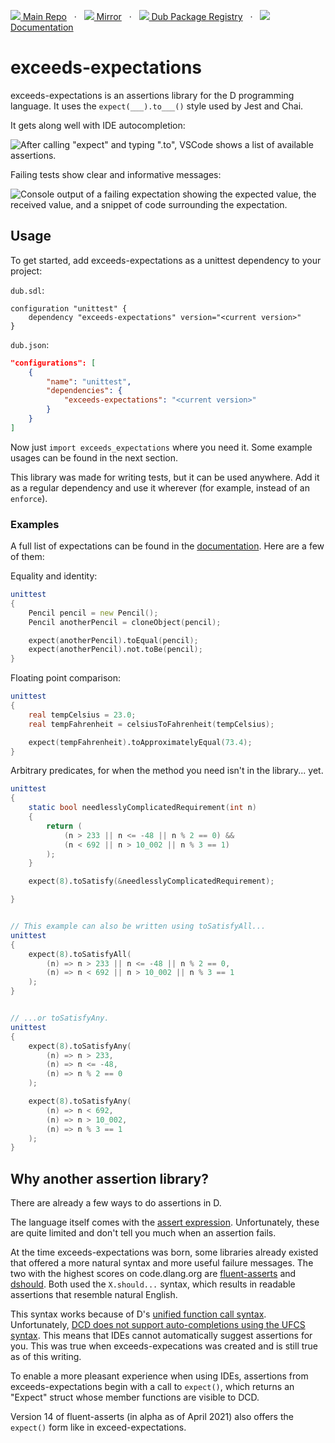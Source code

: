 [![](https://gitlab.com/andrej88/exceeds-expectations/-/raw/v0.9.2/readme-resources/gitlab-icon-rgb.svg) Main Repo](https://gitlab.com/andrej88/exceeds-expectations)   ·   [![](https://gitlab.com/andrej88/exceeds-expectations/-/raw/v0.9.2/readme-resources/github-icon.svg) Mirror](https://github.com/andrejp88/exceeds-expectations)   ·   [![](https://gitlab.com/andrej88/exceeds-expectations/-/raw/v0.9.2/readme-resources/dub-logo-small.png) Dub Package Registry](https://code.dlang.org/packages/exceeds-expectations)   ·   [![](https://gitlab.com/andrej88/exceeds-expectations/-/raw/v0.9.2/readme-resources/documentation-icon.svg) Documentation](https://exceeds-expectations.dpldocs.info/exceeds_expectations.expect.Expect.html)

# exceeds-expectations

exceeds-expectations is an assertions library for the D programming language. It uses the `expect(___).to___()` style used by Jest and Chai.

It gets along well with IDE autocompletion:

![After calling "expect" and typing ".to", VSCode shows a list of available assertions.](https://gitlab.com/andrej88/exceeds-expectations/-/raw/v0.9.2/readme-resources/ide-completion.png)

Failing tests show clear and informative messages:

![Console output of a failing expectation showing the expected value, the received value, and a snippet of code surrounding the expectation.](https://gitlab.com/andrej88/exceeds-expectations/-/raw/v0.9.2/readme-resources/tomatch-failure.png)

## Usage

To get started, add exceeds-expectations as a unittest dependency to your project:

`dub.sdl`:

```sdl
configuration "unittest" {
    dependency "exceeds-expectations" version="<current version>"
}
```

`dub.json`:

```json
"configurations": [
    {
        "name": "unittest",
        "dependencies": {
            "exceeds-expectations": "<current version>"
        }
    }
]
```

Now just `import exceeds_expectations` where you need it. Some example usages can be found in the next section.

This library was made for writing tests, but it can be used anywhere. Add it as a regular dependency and use it wherever (for example, instead of an `enforce`).

### Examples

A full list of expectations can be found in the [documentation](https://exceeds-expectations.dpldocs.info/exceeds_expectations.expect.Expect.html#function). Here are a few of them:

Equality and identity:
```d
unittest
{
    Pencil pencil = new Pencil();
    Pencil anotherPencil = cloneObject(pencil);

    expect(anotherPencil).toEqual(pencil);
    expect(anotherPencil).not.toBe(pencil);
}
```

Floating point comparison:
```d
unittest
{
    real tempCelsius = 23.0;
    real tempFahrenheit = celsiusToFahrenheit(tempCelsius);

    expect(tempFahrenheit).toApproximatelyEqual(73.4);
}
```


Arbitrary predicates, for when the method you need isn't in the library... yet.

```d
unittest
{
    static bool needlesslyComplicatedRequirement(int n)
    {
        return (
            (n > 233 || n <= -48 || n % 2 == 0) &&
            (n < 692 || n > 10_002 || n % 3 == 1)
        );
    }

    expect(8).toSatisfy(&needlesslyComplicatedRequirement);

}


// This example can also be written using toSatisfyAll...
unittest
{    
    expect(8).toSatisfyAll(
        (n) => n > 233 || n <= -48 || n % 2 == 0,
        (n) => n < 692 || n > 10_002 || n % 3 == 1
    );
}


// ...or toSatisfyAny.
unittest
{
    expect(8).toSatisfyAny(
        (n) => n > 233,
        (n) => n <= -48,
        (n) => n % 2 == 0
    );

    expect(8).toSatisfyAny(
        (n) => n < 692,
        (n) => n > 10_002,
        (n) => n % 3 == 1
    );
}
```


## Why another assertion library?

There are already a few ways to do assertions in D.

The language itself comes with the [assert expression](https://dlang.org/spec/expression.html#AssertExpression). Unfortunately, these are quite limited and don't tell you much when an assertion fails.

At the time exceeds-expectations was born, some libraries already existed that offered a more natural syntax and more useful failure messages. The two with the highest scores on code.dlang.org are [fluent-asserts](https://code.dlang.org/packages/fluent-asserts) and [dshould](https://code.dlang.org/packages/dshould). Both used the `X.should...` syntax, which results in readable assertions that resemble natural English.

This syntax works because of D's [unified function call syntax](https://dlang.org/spec/function.html#pseudo-member). Unfortunately, [DCD does not support auto-completions using the UFCS syntax](https://github.com/dlang-community/DCD#status). This means that IDEs cannot automatically suggest assertions for you. This was true when exceeds-expecations was created and is still true as of this writing.

To enable a more pleasant experience when using IDEs, assertions from exceeds-expectations begin with a call to `expect()`, which returns an "Expect" struct whose member functions are visible to DCD.

Version 14 of fluent-asserts (in alpha as of April 2021) also offers the `expect()` form like in exceed-expectations.
